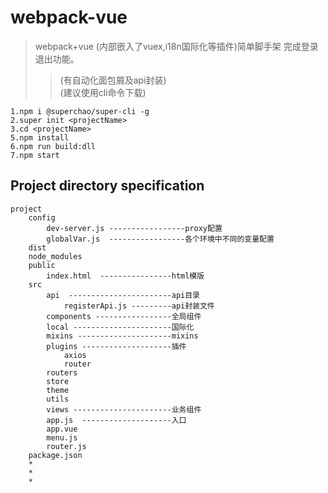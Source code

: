 # webpack-vue
> webpack+vue (内部嵌入了vuex,i18n国际化等插件)简单脚手架 完成登录退出功能。</br>
>    >(有自动化面包屑及api封装)</br>
>    >(建议使用cli命令下载)</br>


`1.npm i @superchao/super-cli -g`</br>
`2.super init <projectName>`</br>
`3.cd <projectName>`</br>
`5.npm install`</br>
`6.npm run build:dll`</br>
`7.npm start`</br>

## Project directory specification
```
project
    config
        dev-server.js -----------------proxy配置
        globalVar.js  -----------------各个环境中不同的变量配置
    dist
    node_modules
    public
        index.html  ----------------html模版
    src
        api  -----------------------api目录
            registerApi.js ---------api封装文件
        components -----------------全局组件
        local ----------------------国际化
        mixins ---------------------mixins
        plugins --------------------插件
            axios
            router
        routers
        store
        theme
        utils
        views ----------------------业务组件
        app.js  --------------------入口
        app.vue
        menu.js
        router.js
    package.json
    *
    *
    *
```
